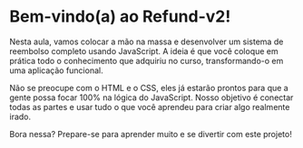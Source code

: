 # Bem-vindo(a) ao Refund-v2!
Nesta aula, vamos colocar a mão na massa e desenvolver um sistema de reembolso completo usando JavaScript. A ideia é que você coloque em prática todo o conhecimento que adquiriu no curso, transformando-o em uma aplicação funcional.

Não se preocupe com o HTML e o CSS, eles já estarão prontos para que a gente possa focar 100% na lógica do JavaScript. Nosso objetivo é conectar todas as partes e usar tudo o que você aprendeu para criar algo realmente irado.

Bora nessa? Prepare-se para aprender muito e se divertir com este projeto!